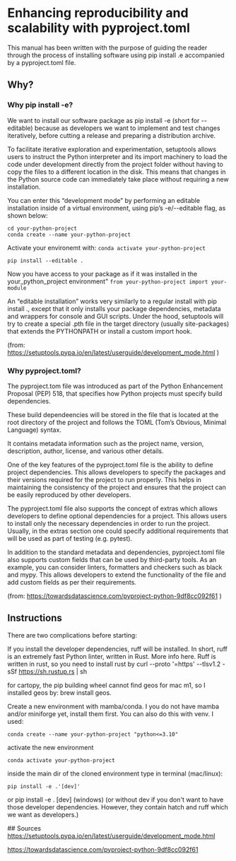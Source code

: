 # Enhancing reproducibility and scalability with pyproject.toml

This manual has been written with the purpose of guiding the reader through the process of installing software using pip install .e accompanied by a pyproject.toml file.

## Why?

### Why pip install -e?

We want to install our software package as pip install -e (short for --editable) because as developers we want to implement and test changes iteratively, before cutting a release and preparing a distribution archive. 

To facilitate iterative exploration and experimentation, setuptools allows users to instruct the Python interpreter and its import machinery to load the code under development directly from the project folder without having to copy the files to a different location in the disk. This means that changes in the Python source code can immediately take place without requiring a new installation.

You can enter this “development mode” by performing an editable installation inside of a virtual environment, using pip’s -e/--editable flag, as shown below:

```
cd your-python-project
conda create --name your-python-project
```
Activate your environemt with:
`conda activate your-python-project`


`pip install --editable . `

Now you have access to your package
as if it was installed in the your_python_project environment"
`from your-python-project import your-module`


An “editable installation” works very similarly to a regular install with pip install ., except that it only installs your package dependencies, metadata and wrappers for console and GUI scripts. Under the hood, setuptools will try to create a special .pth file in the target directory (usually site-packages) that extends the PYTHONPATH or install a custom import hook.

(from: https://setuptools.pypa.io/en/latest/userguide/development_mode.html )

### Why pyproject.toml?

The pyproject.tom file was introduced as part of the Python Enhancement Proposal (PEP) 518, that specifies how Python projects must specify build dependencies.

These build dependeencies will be stored in the file that is located at the root directory of the project and follows the TOML (Tom’s Obvious, Minimal Language) syntax.

It contains metadata information such as the project name, version, description, author, license, and various other details.

One of the key features of the pyproject.toml file is the ability to define project dependencies. This allows developers to specify the packages and their versions required for the project to run properly. This helps in maintaining the consistency of the project and ensures that the project can be easily reproduced by other developers.

The pyproject.toml file also supports the concept of extras which allows developers to define optional dependencies for a project. This allows users to install only the necessary dependencies in order to run the project. Usually, in the extras section one could specify additional requirements that will be used as part of testing (e.g. pytest).

In addition to the standard metadata and dependencies, pyproject.toml file also supports custom fields that can be used by third-party tools. As an example, you can consider linters, formatters and checkers such as black and mypy. This allows developers to extend the functionality of the file and add custom fields as per their requirements.

(from: https://towardsdatascience.com/pyproject-python-9df8cc092f61 )

## Instructions

There are two complications before starting:

If you install the developer dependencies, ruff will be installed. In short, ruff is an extremely fast Python linter, written in Rust. More info here. Ruff is written in rust, so you need to install rust by curl --proto '=https' --tlsv1.2 -sSf https://sh.rustup.rs | sh

for cartopy, the pip building wheel cannot find geos for mac m1, so I installed geos by: brew install geos.

Create a new environment with mamba/conda. I you do not have mamba and/or miniforge yet, install them first. You can also do this with venv. I used: 

`conda create --name your-python-project "python<=3.10"`

activate the new environment

`conda activate your-python-project`

inside the main dir of the cloned environment type in terminal (mac/linux): 

`pip install -e .'[dev]'  `

or pip install -e . [dev] (windows) (or without dev if you don't want to have those developer dependencies. However, they contain hatch and ruff which we want as developers.)

## Sources
https://setuptools.pypa.io/en/latest/userguide/development_mode.html 

https://towardsdatascience.com/pyproject-python-9df8cc092f61